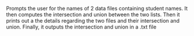 Prompts the user for the names of 2 data files containing student names. It then computes the intersection and union between the two lists. 
Then it prints out a the details regarding the two files and their intersection and union. Finally, it outputs the intersection and union
in a .txt file
